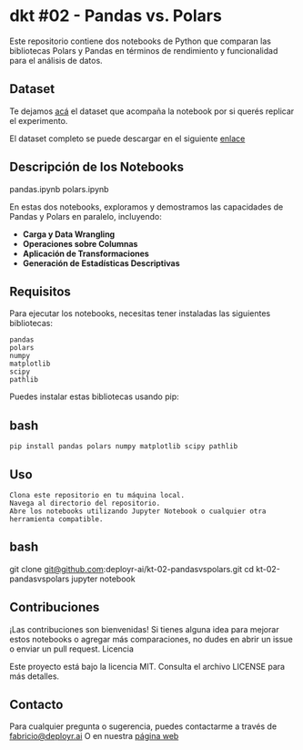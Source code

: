 # dkt #02 - Pandas vs. Polars
Este repositorio contiene dos notebooks de Python que comparan las bibliotecas Polars y Pandas en términos de rendimiento y funcionalidad para el análisis de datos.

## Dataset
Te dejamos [acá](https://drive.google.com/file/d/1sfmFcNyYjhdtOQGIU5xkawjTuGzo9IYZ/view?usp=drive_link) el dataset que acompaña la notebook por si querés replicar el experimento. 

El dataset completo se puede descargar en el siguiente [enlace](https://www.kaggle.com/datasets/sunnykakar/spotify-charts-all-audio-data/data)

## Descripción de los Notebooks
pandas.ipynb
polars.ipynb

En estas dos notebooks, exploramos y demostramos las capacidades de Pandas y Polars en paralelo, incluyendo:
- **Carga y Data Wrangling**
- **Operaciones sobre Columnas**
- **Aplicación de Transformaciones**
- **Generación de Estadísticas Descriptivas**



## Requisitos

Para ejecutar los notebooks, necesitas tener instaladas las siguientes bibliotecas:

    pandas
    polars
    numpy
    matplotlib
    scipy
    pathlib

Puedes instalar estas bibliotecas usando pip:

## bash

```pip install pandas polars numpy matplotlib scipy pathlib```

## Uso

    Clona este repositorio en tu máquina local.
    Navega al directorio del repositorio.
    Abre los notebooks utilizando Jupyter Notebook o cualquier otra herramienta compatible.

## bash

git clone git@github.com:deployr-ai/kt-02-pandasvspolars.git
cd kt-02-pandasvspolars
jupyter notebook

## Contribuciones

¡Las contribuciones son bienvenidas! Si tienes alguna idea para mejorar estos notebooks o agregar más comparaciones, no dudes en abrir un issue o enviar un pull request.
Licencia

Este proyecto está bajo la licencia MIT. Consulta el archivo LICENSE para más detalles.
## Contacto

Para cualquier pregunta o sugerencia, puedes contactarme a través de fabricio@deployr.ai
O en nuestra [página web](https://www.deployr.ai/)
